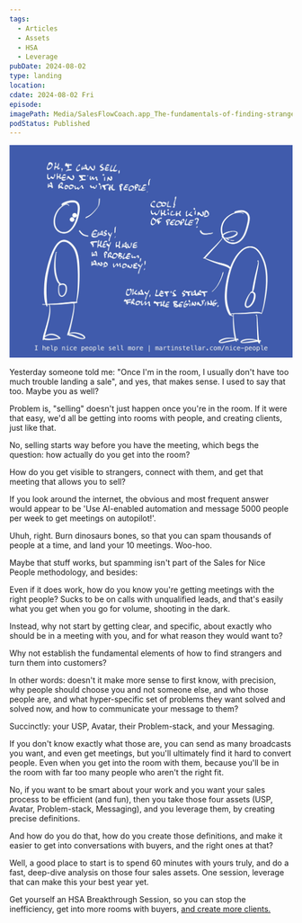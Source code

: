 ```yaml
---
tags:
  - Articles
  - Assets
  - HSA
  - Leverage
pubDate: 2024-08-02
type: landing
location: 
cdate: 2024-08-02 Fri
episode: 
imagePath: Media/SalesFlowCoach.app_The-fundamentals-of-finding-strangers-and-turning-them-into-clients_MartinStellar.jpeg
podStatus: Published
---
```


![](Media/SalesFlowCoach.app_The-fundamentals-of-finding-strangers-and-turning-them-into-clients_MartinStellar.jpeg)

Yesterday someone told me: "Once I'm in the room, I usually don't have too much trouble landing a sale", and yes, that makes sense. I used to say that too. Maybe you as well?

Problem is, "selling" doesn't just happen once you're in the room. If it were that easy, we'd all be getting into rooms with people, and creating clients, just like that.

No, selling starts way before you have the meeting, which begs the question: how actually do you get into the room?

How do you get visible to strangers, connect with them, and get that meeting that allows you to sell?

If you look around the internet, the obvious and most frequent answer would appear to be 'Use AI-enabled automation and message 5000 people per week to get meetings on autopilot!'.

Uhuh, right. Burn dinosaurs bones, so that you can spam thousands of people at a time, and land your 10 meetings. Woo-hoo.

Maybe that stuff works, but spamming isn't part of the Sales for Nice People methodology, and besides:

Even if it does work, how do you know you're getting meetings with the right people? Sucks to be on calls with unqualified leads, and that's easily what you get when you go for volume, shooting in the dark.

Instead, why not start by getting clear, and specific, about exactly who should be in a meeting with you, and for what reason they would want to?

Why not establish the fundamental elements of how to find strangers and turn them into customers?

In other words: doesn't it make more sense to first know, with precision, why people should choose you and not someone else, and who those people are, and what hyper-specific set of problems they want solved and solved now, and how to communicate your message to them?

Succinctly: your USP, Avatar, their Problem-stack, and your Messaging.

If you don't know exactly what those are, you can send as many broadcasts you want, and even get meetings, but you'll ultimately find it hard to convert people. Even when you get into the room with them, because you'll be in the room with far too many people who aren't the right fit.

No, if you want to be smart about your work and you want your sales process to be efficient (and fun), then you take those four assets (USP, Avatar, Problem-stack, Messaging), and you leverage them, by creating precise definitions.

And how do you do that, how do you create those definitions, and make it easier to get into conversations with buyers, and the right ones at that?

Well, a good place to start is to spend 60 minutes with yours truly, and do a fast, deep-dive analysis on those four sales assets. One session, leverage that can make this your best year yet.

Get yourself an HSA Breakthrough Session, so you can stop the inefficiency, get into more rooms with buyers, [and create more clients.](https://martinstellar.com/salesbreakthroughsession/)